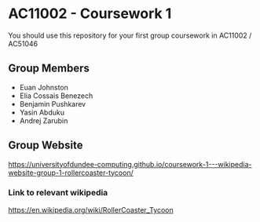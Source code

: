 # AC11002 - Coursework 1
You should use this repository for your first group coursework in AC11002 / AC51046

## Group Members
- Euan Johnston
- Elia Cossais Benezech
- Benjamin Pushkarev
- Yasin Abduku
- Andrej Zarubin

## Group Website
https://universityofdundee-computing.github.io/coursework-1---wikipedia-website-group-1-rollercoaster-tycoon/

### Link to relevant wikipedia
https://en.wikipedia.org/wiki/RollerCoaster_Tycoon
